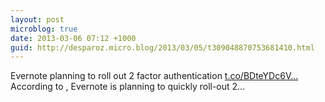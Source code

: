 ```yaml
---
layout: post
microblog: true
date: 2013-03-06 07:12 +1000
guid: http://desparoz.micro.blog/2013/03/05/t309048870753681410.html
---
```

Evernote planning to roll out 2 factor authentication [t.co/BDteYDc6V...](http://t.co/BDteYDc6V5) According to , Evernote is planning to quickly roll-out 2...
